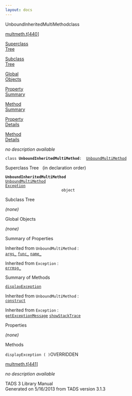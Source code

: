 ```yaml
---
layout: docs
---
```

<span class="title">UnboundInheritedMultiMethod</span><span class="type">class</span>

[multmeth.t](../file/multmeth.t.html)\[[440](../source/multmeth.t.html#440)\]

[Superclass  
Tree](#_SuperClassTree_)

[Subclass  
Tree](#_SubClassTree_)

[Global  
Objects](#_ObjectSummary_)

[Property  
Summary](#_PropSummary_)

[Method  
Summary](#_MethodSummary_)

[Property  
Details](#_Properties_)

[Method  
Details](#_Methods_)



*no description available*

`class `**`UnboundInheritedMultiMethod`**` :   `[`UnboundMultiMethod`](../object/UnboundMultiMethod.html)



<span id="_SuperClassTree_"></span>



<span class="hdln">Superclass Tree</span>   (in declaration order)



**`UnboundInheritedMultiMethod`**  
[`UnboundMultiMethod`](../object/UnboundMultiMethod.html)  
[`Exception`](../object/Exception.html)  
`                         object`  
<span id="_SubClassTree_"></span>



<span class="hdln">Subclass Tree</span>  



*(none)* <span id="_ObjectSummary_"></span>



<span class="hdln">Global Objects</span>  



*(none)* <span id="_PropSummary_"></span>



<span class="hdln">Summary of Properties</span>  





Inherited from `UnboundMultiMethod` :  
[`args_`](../object/UnboundMultiMethod.html#args_) [`func_`](../object/UnboundMultiMethod.html#func_) [`name_`](../object/UnboundMultiMethod.html#name_)

Inherited from `Exception` :  
[`errmsg_`](../object/Exception.html#errmsg_)

<span id="_MethodSummary_"></span>



<span class="hdln">Summary of Methods</span>  



[`displayException`](#displayException)

Inherited from `UnboundMultiMethod` :  
[`construct`](../object/UnboundMultiMethod.html#construct)

Inherited from `Exception` :  
[`getExceptionMessage`](../object/Exception.html#getExceptionMessage) [`showStackTrace`](../object/Exception.html#showStackTrace)

<span id="_Properties_"></span>



<span class="hdln">Properties</span>  



*(none)* <span id="_Methods_"></span>



<span class="hdln">Methods</span>  



<span id="displayException"></span>

`displayException ( )`<span class="rem">OVERRIDDEN</span>

[multmeth.t](../file/multmeth.t.html)\[[441](../source/multmeth.t.html#441)\]



*no description available*





TADS 3 Library Manual  
Generated on 5/16/2013 from TADS version 3.1.3


